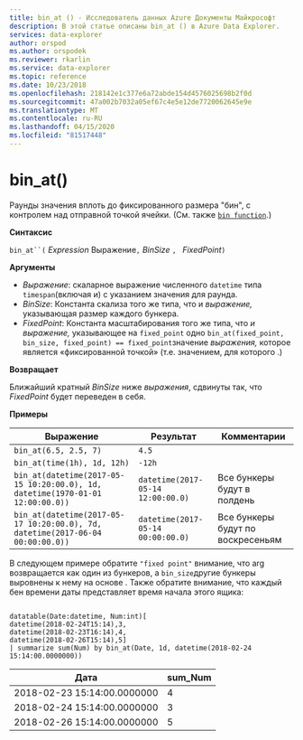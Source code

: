 ```yaml
---
title: bin_at () - Исследователь данных Azure Документы Майкрософт
description: В этой статье описаны bin_at () в Azure Data Explorer.
services: data-explorer
author: orspod
ms.author: orspodek
ms.reviewer: rkarlin
ms.service: data-explorer
ms.topic: reference
ms.date: 10/23/2018
ms.openlocfilehash: 218142e1c377e6a72abde154d4576025698b2f0d
ms.sourcegitcommit: 47a002b7032a05ef67c4e5e12de7720062645e9e
ms.translationtype: MT
ms.contentlocale: ru-RU
ms.lasthandoff: 04/15/2020
ms.locfileid: "81517448"
---
```

# <a name="bin_at"></a>bin_at()

Раунды значения вплоть до фиксированного размера "бин", с контролем над отправной точкой ячейки.
(См. также [`bin function`](./binfunction.md).)

**Синтаксис**

`bin_at``(` *Expression* Выражение`,` *BinSize* `, ` *FixedPoint*`)`

**Аргументы**

* *Выражение*: скаларное выражение численного `datetime` типа `timespan`(включая и) с указанием значения для раунда.
* *BinSize*: Константа скализа того же типа, что и *выражение,* указывающая размер каждого бункера. 
* *FixedPoint*: Константа масштабирования того же типа, что *и выражение,* указывающее на `fixed_point` одно `bin_at(fixed_point, bin_size, fixed_point) == fixed_point`значение *выражения,* которое является «фиксированной точкой» (т.е. значением, для которого .)

**Возвращает**

Ближайший кратный *BinSize* ниже *выражения*, сдвинуты так, что *FixedPoint* будет переведен в себя.

**Примеры**

|Выражение                                                                    |Результат                           |Комментарии                   |
|------------------------------------------------------------------------------|---------------------------------|---------------------------|
|`bin_at(6.5, 2.5, 7)`                                                         |`4.5`                            ||
|`bin_at(time(1h), 1d, 12h)`                                                   |`-12h`                           ||
|`bin_at(datetime(2017-05-15 10:20:00.0), 1d, datetime(1970-01-01 12:00:00.0))`|`datetime(2017-05-14 12:00:00.0)`|Все бункеры будут в полдень   |
|`bin_at(datetime(2017-05-17 10:20:00.0), 7d, datetime(2017-06-04 00:00:00.0))`|`datetime(2017-05-14 00:00:00.0)`|Все бункеры будут по воскресеньям|


В следующем примере обратите `"fixed point"` внимание, что arg возвращается как один из бункеров, а `bin_size`другие бункеры выровнены к нему на основе . Также обратите внимание, что каждый бен времени даты представляет время начала этого ящика:

```kusto

datatable(Date:datetime, Num:int)[
datetime(2018-02-24T15:14),3,
datetime(2018-02-23T16:14),4,
datetime(2018-02-26T15:14),5]
| summarize sum(Num) by bin_at(Date, 1d, datetime(2018-02-24 15:14:00.0000000)) 
```

|Дата|sum_Num|
|---|---|
|2018-02-23 15:14:00.0000000|4|
|2018-02-24 15:14:00.0000000|3|
|2018-02-26 15:14:00.0000000|5|